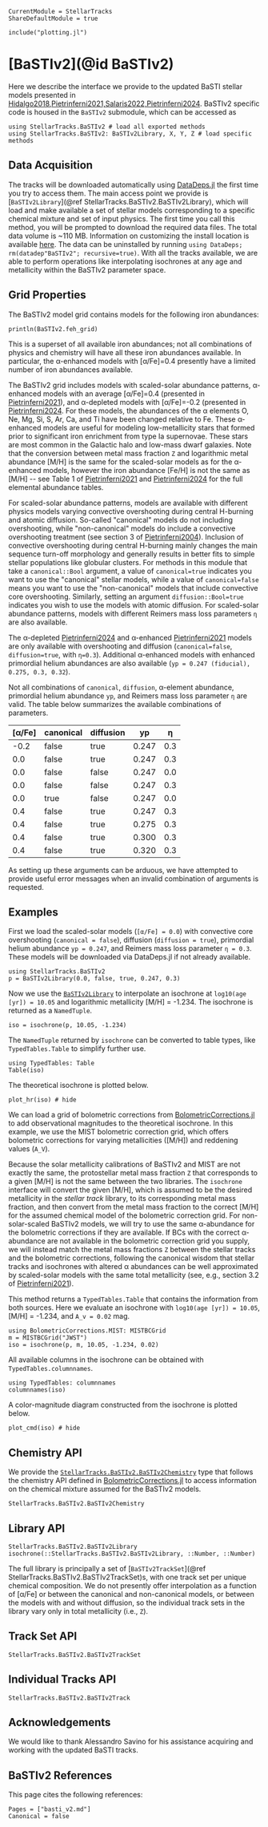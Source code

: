 ```@meta
CurrentModule = StellarTracks
ShareDefaultModule = true
```

```@setup
include("plotting.jl")
```

# [BaSTIv2](@id BaSTIv2)

Here we describe the interface we provide to the updated BaSTI stellar models presented in [Hidalgo2018,Pietrinferni2021,Salaris2022,Pietrinferni2024](@citep). BaSTIv2 specific code is housed in the `BaSTIv2` submodule, which can be accessed as

```@example
using StellarTracks.BaSTIv2 # load all exported methods
using StellarTracks.BaSTIv2: BaSTIv2Library, X, Y, Z # load specific methods
```

## Data Acquisition

The tracks will be downloaded automatically using [DataDeps.jl](https://github.com/oxinabox/DataDeps.jl) the first time you try to access them. The main access point we provide is [`BaSTIv2Library`](@ref StellarTracks.BaSTIv2.BaSTIv2Library), which will load and make available a set of stellar models corresponding to a specific chemical mixture and set of input physics. The first time you call this method, you will be prompted to download the required data files. The total data volume is ~110 MB. Information on customizing the install location is available [here](https://www.oxinabox.net/DataDeps.jl/stable/z10-for-end-users/). The data can be uninstalled by running `using DataDeps; rm(datadep"BaSTIv2"; recursive=true)`. With all the tracks available, we are able to perform operations like interpolating isochrones at any age and metallicity within the BaSTIv2 parameter space.

## Grid Properties
The BaSTIv2 model grid contains models for the following iron abundances:

```@example
println(BaSTIv2.feh_grid)
```

This is a superset of all available iron abundances; not all combinations of physics and chemistry will have all these iron abundances available. In particular, the α-enhanced models with \[α/Fe\]=0.4 presently have a limited number of iron abundances available.

The BaSTIv2 grid includes models with scaled-solar abundance patterns, α-enhanced models with an average \[α/Fe\]=0.4 (presented in [Pietrinferni2021](@citet)), and α-depleted models with \[α/Fe\]=-0.2 (presented in [Pietrinferni2024](@citet). For these models, the abundances of the α elements O, Ne, Mg, Si, S, Ar, Ca, and Ti have been changed relative to Fe. These α-enhanced models are useful for modeling low-metallicity stars that formed prior to significant iron enrichment from type Ia supernovae. These stars are most common in the Galactic halo and low-mass dwarf galaxies. Note that the conversion between metal mass fraction ``Z`` and logarithmic metal abundance \[M/H\] is the same for the scaled-solar models as for the α-enhanced models, however the iron abundance \[Fe/H\] is not the same as \[M/H\] -- see Table 1 of [Pietrinferni2021](@citet) and [Pietrinferni2024](@citet) for the full elemental abundance tables.

For scaled-solar abundance patterns, models are available with different physics models varying convective overshooting during central H-burning and atomic diffusion. So-called "canonical" models do not including overshooting, while "non-canonical" models do include a convective overshooting treatment (see section 3 of [Pietrinferni2004](@citet)). Inclusion of convective overshooting during central H-burning mainly changes the main sequence turn-off morphology and generally results in better fits to simple stellar populations like globular clusters. For methods in this module that take a `canonical::Bool` argument, a value of `canonical=true` indicates you want to use the "canonical" stellar models, while a value of `canonical=false` means you want to use the "non-canonical" models that include convective core overshooting. Similarly, setting an argument `diffusion::Bool=true` indicates you wish to use the models with atomic diffusion. For scaled-solar abundance patterns, models with different Reimers mass loss parameters `η` are also available.

The α-depleted [Pietrinferni2024](@citep) and α-enhanced [Pietrinferni2021](@citep) models are only available with overshooting and diffusion (`canonical=false`, `diffusion=true`, with `η=0.3`). Additional α-enhanced models with enhanced primordial helium abundances are also available (`yp = 0.247 (fiducial), 0.275, 0.3, 0.32`).

Not all combinations of `canonical`, `diffusion`, α-element abundance, primordial helium abundance `yp`, and Reimers mass loss parameter `η` are valid. The table below summarizes the available combinations of parameters.

| \[α/Fe\] | canonical | diffusion | yp    | η   |
|----------|-----------|-----------|-------|-----|
| -0.2     | false     | true      | 0.247 | 0.3 |
| 0.0      | false     | true      | 0.247 | 0.3 |
| 0.0      | false     | false     | 0.247 | 0.0 |
| 0.0      | false     | false     | 0.247 | 0.3 |
| 0.0      | true      | false     | 0.247 | 0.0 |
| 0.4      | false     | true      | 0.247 | 0.3 |
| 0.4      | false     | true      | 0.275 | 0.3 |
| 0.4      | false     | true      | 0.300 | 0.3 |
| 0.4      | false     | true      | 0.320 | 0.3 |

As setting up these arguments can be arduous, we have attempted to provide useful error messages when an invalid combination of arguments is requested.

## Examples
First we load the scaled-solar models (`[α/Fe] = 0.0`) with convective core overshooting (`canonical = false`), diffusion (`diffusion = true`), primordial helium abundance `yp = 0.247`, and Reimers mass loss parameter `η = 0.3`. These models will be downloaded via DataDeps.jl if not already available.
```@example
using StellarTracks.BaSTIv2
p = BaSTIv2Library(0.0, false, true, 0.247, 0.3)
```

Now we use the [`BaSTIv2Library`](@ref) to interpolate an isochrone at `log10(age [yr]) = 10.05` and logarithmic metallicity \[M/H\] = -1.234. The isochrone is returned as a `NamedTuple`.
```@example
iso = isochrone(p, 10.05, -1.234)
```

The `NamedTuple` returned by `isochrone` can be converted to table types, like `TypedTables.Table` to simplify further use.
```@example
using TypedTables: Table
Table(iso)
```

The theoretical isochrone is plotted below.

```@example
plot_hr(iso) # hide
```

We can load a grid of bolometric corrections from [BolometricCorrections.jl](https://github.com/cgarling/BolometricCorrections.jl) to add observational magnitudes to the theoretical isochrone. In this example, we use the MIST bolometric correction grid, which offers bolometric corrections for varying metallicities (\[M/H\]) and reddening values (``A_V``).

Because the solar metallicity calibrations of BaSTIv2 and MIST are not exactly the same, the protostellar metal mass fraction ``Z`` that corresponds to a given \[M/H\] is not the same between the two libraries. The `isochrone` interface will convert the given \[M/H\], which is assumed to be the desired metallicity in the *stellar track* library, to its corresponding metal mass fraction, and then convert from the metal mass fraction to the correct \[M/H\] for the assumed chemical model of the bolometric correction grid. For non-solar-scaled BaSTIv2 models, we will try to use the same α-abundance for the bolometric corrections if they are available. If BCs with the correct α-abundance are not available in the bolometric correction grid you supply, we will instead match the metal mass fractions ``Z`` between the stellar tracks and the bolometric corrections, following the canonical wisdom that stellar tracks and isochrones with altered α abundances can be well approximated by scaled-solar models with the same total metallicity (see, e.g., section 3.2 of [Pietrinferni2021](@cite)). 

This method returns a `TypedTables.Table` that contains the information from both sources. Here we evaluate an isochrone with `log10(age [yr]) = 10.05`, \[M/H\] = -1.234, and ``A_v = 0.02`` mag. 

```@example
using BolometricCorrections.MIST: MISTBCGrid
m = MISTBCGrid("JWST")
iso = isochrone(p, m, 10.05, -1.234, 0.02)
```

All available columns in the isochrone can be obtained with `TypedTables.columnnames`.

```@example
using TypedTables: columnnames
columnnames(iso)
```

A color-magnitude diagram constructed from the isochrone is plotted below.

```@example
plot_cmd(iso) # hide
```

## Chemistry API

We provide the [`StellarTracks.BaSTIv2.BaSTIv2Chemistry`](@ref) type that follows the chemistry API defined in [BolometricCorrections.jl](https://github.com/cgarling/BolometricCorrections.jl) to access information on the chemical mixture assumed for the BaSTIv2 models.

```@docs
StellarTracks.BaSTIv2.BaSTIv2Chemistry
```

## Library API
```@docs
StellarTracks.BaSTIv2.BaSTIv2Library
isochrone(::StellarTracks.BaSTIv2.BaSTIv2Library, ::Number, ::Number)
```

The full library is principally a set of [`BaSTIv2TrackSet`](@ref StellarTracks.BaSTIv2.BaSTIv2TrackSet)s, with one track set per unique chemical composition. We do not presently offer interpolation as a function of \[α/Fe\] or between the canonical and non-canonical models, or between the models with and without diffusion, so the individual track sets in the library vary only in total metallicity (i.e., ``Z``).

## Track Set API
```@docs
StellarTracks.BaSTIv2.BaSTIv2TrackSet
```
 
## Individual Tracks API
```@docs
StellarTracks.BaSTIv2.BaSTIv2Track
```

## Acknowledgements
We would like to thank Alessandro Savino for his assistance acquiring and working with the updated BaSTI tracks.

## BaSTIv2 References
This page cites the following references:

```@bibliography
Pages = ["basti_v2.md"]
Canonical = false
```
